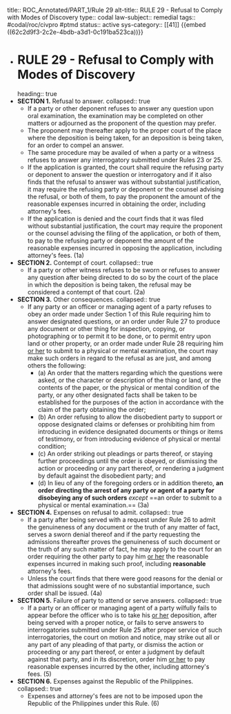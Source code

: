 title:: ROC_Annotated/PART_1/Rule 29
alt-title:: RULE 29 - Refusal to Comply with Modes of Discovery
type:: codal
law-subject:: remedial
tags:: #codal/roc/civpro #ptmd
status:: active
sys-category:: [[41]]
{{embed ((62c2d9f3-2c2e-4bdb-a3d1-0c191ba523ca))}}
- # RULE 29 - Refusal to Comply with Modes of Discovery
  heading:: true
- **SECTION 1.** Refusal to answer.
  collapsed:: true
	- If a party or other deponent refuses to answer any question upon oral examination, the examination may be completed on other matters or adjourned as the proponent of the question may prefer.
	- The proponent may thereafter apply to the proper court of the place where the deposition is being taken, for an deposition is being taken, for an order to compel an answer.
	- The same procedure may be availed of when a party or a witness refuses to answer any interrogatory submitted under Rules 23 or 25.
	- If the application is granted, the court shall require the refusing party or deponent to answer the question or interrogatory and if it also finds that the refusal to answer was without substantial justification, it may require the refusing party or deponent or the counsel advising the refusal, or both of them, to pay the proponent the amount of the reasonable expenses incurred in obtaining the order, including attorney's fees.
	- If the application is denied and the court finds that it was filed without substantial justification, the court may require the proponent or the counsel advising the filing of the application, or both of them, to pay to the refusing party or deponent the amount of the reasonable expenses incurred in opposing the application, including attorney's fees. (1a)
- **SECTION 2.** Contempt of court.
  collapsed:: true
	- If a party or other witness refuses to be sworn or refuses to answer any question after being directed to do so by the court of the place in which the deposition is being taken, the refusal may be considered a contempt of that court. (2a)
- **SECTION 3.** Other consequences.
  collapsed:: true
	- If any party or an officer or managing agent of a party refuses to obey an order made under Section 1 of this Rule requiring him to answer designated questions, or an order under Rule 27 to produce any document or other thing for inspection, copying, or photographing or to permit it to be done, or to permit entry upon land or other property, or an order made under Rule 28 requiring him <ins>or her</ins> to submit to a physical or mental examination, the court may make such orders in regard to the refusal as are just, and among others the following:
		- (a) An order that the matters regarding which the questions were asked, or the character or description of the thing or land, or the contents of the paper, or the physical or mental condition of the party, or any other designated facts shall be taken to be established for the purposes of the action in accordance with the claim of the party obtaining the order;
		- (b) An order refusing to allow the disobedient party to support or oppose designated claims or defenses or prohibiting him from introducing in evidence designated documents or things or items of testimony, or from introducing evidence of physical or mental condition;
		- (c) An order striking out pleadings or parts thereof, or staying further proceedings until the order is obeyed, or dismissing the action or proceeding or any part thereof, or rendering a judgment by default against the disobedient party; and
		- (d) In lieu of any of the foregoing orders or in addition thereto, **an order directing the arrest of any party or agent of a party for disobeying any of such orders** _except_ ==an order to submit to a physical or mental examination.== (3a)
- **SECTION 4.** Expenses on refusal to admit.
  collapsed:: true
	- If a party after being served with a request under Rule 26 to admit the genuineness of any document or the truth of any matter of fact, serves a sworn denial thereof and if the party requesting the admissions thereafter proves the genuineness of such document or the truth of any such matter of fact, he may apply to the court for an order requiring the other party to pay him <ins>or her</ins> the reasonable expenses incurred in making such proof, including **reasonable** attorney's fees.
	- Unless the court finds that there were good reasons for the denial or that admissions sought were of no substantial importance, such order shall be issued. (4a)
- **SECTION 5.** Failure of party to attend or serve answers.
  collapsed:: true
	- If a party or an officer or managing agent of a party wilfully fails to appear before the officer who is to take his <ins>or her</ins> deposition, after being served with a proper notice, or fails to serve answers to interrogatories submitted under Rule 25 after proper service of such interrogatories, the court on motion and notice, may strike out all or any part of any pleading of that party, or dismiss the action or proceeding or any part thereof, or enter a judgment by default against that party, and in its discretion, order him <ins>or her</ins> to pay reasonable expenses incurred by the other, including attorney's fees. (5)
- **SECTION 6.** Expenses against the Republic of the Philippines.
  collapsed:: true
	- Expenses and attorney's fees are not to be imposed upon the Republic of the Philippines under this Rule. (6)
